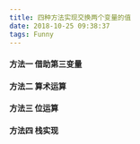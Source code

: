 ```yaml
---
title: 四种方法实现交换两个变量的值
date: 2018-10-25 09:38:37
tags: Funny
---
```

#### 方法一 借助第三变量

#### 方法二 算术运算

#### 方法三 位运算

#### 方法四 栈实现
